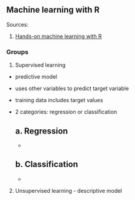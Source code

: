 ## Machine learning with R

Sources: 
1. [Hands-on machine learning with R](https://bradleyboehmke.github.io/HOML/)

### Groups
1. Supervised learning 
- predictive model
- uses other variables to predict target variable
- training data includes target values
- 2 categories: regression or classification

  a. Regression
  -
  -
  
  b. Classification
  -
  -

2. Unsupervised learning - descriptive model
